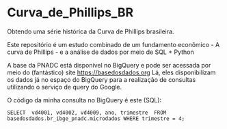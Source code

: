 # Curva_de_Phillips_BR
Obtendo uma série histórica da Curva de Phillips brasileira.

Este repositório é um estudo combinado de um fundamento econômico - A curva de Phillips - e a análise de dados por meio de SQL + Python

A base da PNADC está disponível no BigQuery e pode ser acessada por meio do (fantástico) site https://basedosdados.org
Lá, eles disponibilizam os dados já no espaço do BigQuery para a realização de consultas utilizando o serviço de query do Google.

O código da minha consulta no BigQuery é este (SQL):

`
SELECT 
vd4001,
vd4002,
vd4009,
ano,
trimestre 
FROM basedosdados.br_ibge_pnadc.microdados
WHERE trimestre = 4;
`
